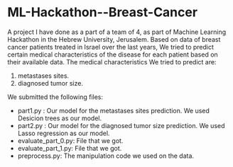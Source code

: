 # ML-Hackathon--Breast-Cancer
A project I have done as a part of a team of 4, as part of Machine Learning Hackathon in the Hebrew University, Jerusalem. 
Based on data of breast cancer patients treated in Israel over the last years, We tried to predict certain medical characteristics of the disease for each patient based on their available data.
The medical characteristics We tried to predict are:
1. metastases sites.
2. diagnosed tumor size.

We submitted the following files:
- part1.py : Our model for the metastases sites prediction. We used Desicion trees as our model. 
- part2.py : Our model for the diagnosed tumor size prediction. We used Lasso regression as our model. 
- evaluate_part_0.py: File that we got.
- evaluate_part_1.py: File that we got.
- preprocess.py: The manipulation code we used on the data.

